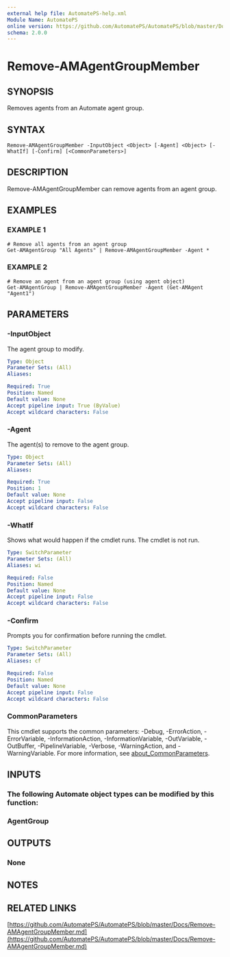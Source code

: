 ```yaml
---
external help file: AutomatePS-help.xml
Module Name: AutomatePS
online version: https://github.com/AutomatePS/AutomatePS/blob/master/Docs/Remove-AMAgentGroupMember.md
schema: 2.0.0
---
```


# Remove-AMAgentGroupMember

## SYNOPSIS
Removes agents from an Automate agent group.

## SYNTAX

```
Remove-AMAgentGroupMember -InputObject <Object> [-Agent] <Object> [-WhatIf] [-Confirm] [<CommonParameters>]
```

## DESCRIPTION
Remove-AMAgentGroupMember can remove agents from an agent group.

## EXAMPLES

### EXAMPLE 1
```
# Remove all agents from an agent group
Get-AMAgentGroup "All Agents" | Remove-AMAgentGroupMember -Agent *
```

### EXAMPLE 2
```
# Remove an agent from an agent group (using agent object)
Get-AMAgentGroup | Remove-AMAgentGroupMember -Agent (Get-AMAgent "Agent1")
```

## PARAMETERS

### -InputObject
The agent group to modify.

```yaml
Type: Object
Parameter Sets: (All)
Aliases:

Required: True
Position: Named
Default value: None
Accept pipeline input: True (ByValue)
Accept wildcard characters: False
```

### -Agent
The agent(s) to remove to the agent group.

```yaml
Type: Object
Parameter Sets: (All)
Aliases:

Required: True
Position: 1
Default value: None
Accept pipeline input: False
Accept wildcard characters: False
```

### -WhatIf
Shows what would happen if the cmdlet runs.
The cmdlet is not run.

```yaml
Type: SwitchParameter
Parameter Sets: (All)
Aliases: wi

Required: False
Position: Named
Default value: None
Accept pipeline input: False
Accept wildcard characters: False
```

### -Confirm
Prompts you for confirmation before running the cmdlet.

```yaml
Type: SwitchParameter
Parameter Sets: (All)
Aliases: cf

Required: False
Position: Named
Default value: None
Accept pipeline input: False
Accept wildcard characters: False
```

### CommonParameters
This cmdlet supports the common parameters: -Debug, -ErrorAction, -ErrorVariable, -InformationAction, -InformationVariable, -OutVariable, -OutBuffer, -PipelineVariable, -Verbose, -WarningAction, and -WarningVariable. For more information, see [about_CommonParameters](http://go.microsoft.com/fwlink/?LinkID=113216).

## INPUTS

### The following Automate object types can be modified by this function:
### AgentGroup
## OUTPUTS

### None
## NOTES

## RELATED LINKS

[https://github.com/AutomatePS/AutomatePS/blob/master/Docs/Remove-AMAgentGroupMember.md](https://github.com/AutomatePS/AutomatePS/blob/master/Docs/Remove-AMAgentGroupMember.md)

